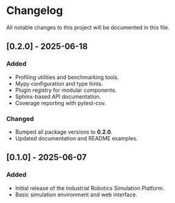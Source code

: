 # Changelog

All notable changes to this project will be documented in this file.

## [0.2.0] - 2025-06-18
### Added
- Profiling utilities and benchmarking tools.
- Mypy configuration and type hints.
- Plugin registry for modular components.
- Sphinx-based API documentation.
- Coverage reporting with pytest-cov.

### Changed
- Bumped all package versions to **0.2.0**.
- Updated documentation and README examples.

## [0.1.0] - 2025-06-07
### Added
- Initial release of the Industrial Robotics Simulation Platform.
- Basic simulation environment and web interface.

